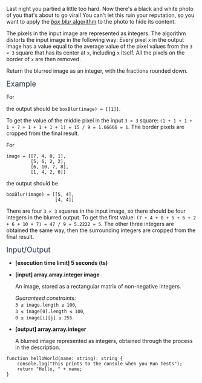 <div class="markdown -arial"><p>Last night you partied a little too hard. Now there's a black and white photo of you that's about to go viral! You can't let this ruin your reputation, so you want to apply the <a href="https://en.wikipedia.org/wiki/Box_blur" target="_blank"><em>box blur</em> algorithm</a> to the photo to hide its content.</p>
<p>The pixels in the input image are represented as integers. The algorithm distorts the input image in the following way: Every pixel <code>x</code> in the output image has a value equal to the average value of the pixel values from the <code>3 × 3</code> square that has its center at <code>x</code>, including <code>x</code> itself. All the pixels on the border of <code>x</code> are then removed.</p>
<p>Return the blurred image as an integer, with the fractions rounded down.</p>
<p><span class="markdown--header" style="color:#2b3b52;font-size:1.4em">Example</span></p>
<p>For</p>

<p>the output should be <code>boxBlur(image) = [[1]]</code>.</p>
<p>To get the value of the middle pixel in the input <code>3 × 3</code> square: <code>(1 + 1 + 1 + 1 + 7 + 1 + 1 + 1 + 1) = 15 / 9 = 1.66666 = 1</code>. The border pixels are cropped from the final result.</p>
<p>For</p>
<pre><code>image = [[7, 4, 0, 1], 
         [5, 6, 2, 2], 
         [6, 10, 7, 8], 
         [1, 4, 2, 0]]
</code></pre>
<p>the output should be</p>
<pre><code>boxBlur(image) = [[5, 4], 
                  [4, 4]]
</code></pre>
<p>There are four <code>3 × 3</code> squares in the input image, so there should be four integers in the blurred output. To get the first value: <code>(7 + 4 + 0 + 5 + 6 + 2 + 6 + 10 + 7) = 47 / 9 = 5.2222 = 5</code>. The other three integers are obtained the same way, then the surrounding integers are cropped from the final result.</p>
<p><span class="markdown--header" style="color:#2b3b52;font-size:1.4em">Input/Output</span></p>
<ul>
<li>
<p><strong>[execution time limit] 5 seconds (ts)</strong></p>
</li>
<li>
<p><strong>[input] array.array.integer image</strong></p>
<p>An image, stored as a rectangular matrix of non-negative integers.</p>
<p><em>Guaranteed constraints:</em><br>
<code>3 ≤ image.length ≤ 100</code>,<br>
<code>3 ≤ image[0].length ≤ 100</code>,<br>
<code>0 ≤ image[i][j] ≤ 255</code>.</p>
</li>
<li>
<p><strong>[output] array.array.integer</strong></p>
<p>A blurred image represented as integers, obtained through the process in the description.</p>
</li>
</ul>

<pre><code class="language-typescript"><span class="hljs-keyword">function</span> <span class="hljs-title function_">helloWorld</span>(<span class="hljs-params">name: <span class="hljs-built_in">string</span></span>): <span class="hljs-built_in">string</span> {
    <span class="hljs-variable language_">console</span>.<span class="hljs-title function_">log</span>(<span class="hljs-string">"This prints to the console when you Run Tests"</span>);
    <span class="hljs-keyword">return</span> <span class="hljs-string">"Hello, "</span> + name;
}

</code></pre>
</div>